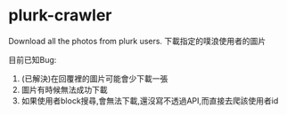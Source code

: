 # plurk-crawler
Download all the photos from plurk users. 下載指定的噗浪使用者的圖片

目前已知Bug:
1. (已解決)在回覆裡的圖片可能會少下載一張
2. 圖片有時候無法成功下載
3. 如果使用者block搜尋,會無法下載,還沒寫不透過API,而直接去爬該使用者id
